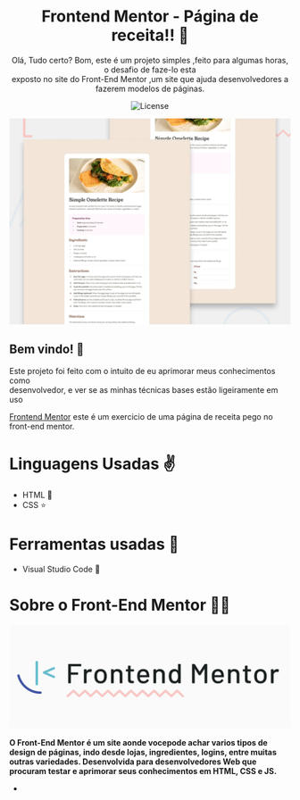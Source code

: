 <H1 ALIGN=CENTER> Frontend Mentor - Página de receita!! 🧾</H1>
<p align=center>Olá, Tudo certo? Bom, este é um projeto simples ,feito para algumas horas, o desafio de faze-lo esta <br>exposto no site do Front-End Mentor ,um site que ajuda desenvolvedores a fazerem modelos de páginas.

<p align="center">
  <img alt="License" src="https://img.shields.io/static/v1?label=license&message=MIT&color=49AA26&labelColor=000000">
</p>

![Design preview for the Recipe page coding challenge](./design/desktop-preview.jpg)

## Bem vindo! 👋

Este projeto foi feito com o intuito de eu aprimorar meus conhecimentos como <br>desenvolvedor, e ver se as minhas técnicas bases estão ligeiramente em uso

[Frontend Mentor](https://www.frontendmentor.io) este é um exercicio de uma página de receita pego no front-end mentor.
<h1>Linguagens Usadas ✌</h1>
<ul>
   <li>HTML 📑</li> 
   <li>CSS ⭐</li> 
</ul>
 <h1>Ferramentas usadas 🔨</h1>
 <ul>
   <li>Visual Studio Code 🔹</li>
 </ul>
 <h1>Sobre o Front-End Mentor 👨‍🏫 </h1>
<img alt='' src="https://github.com/Bielfer12/ingredient-recipe/blob/main/assets/images/front_end.png">
<p><b>O Front-End Mentor é um site aonde vocepode achar varios tipos de design de páginas, indo desde lojas, ingredientes, logins, entre muitas outras variedades. Desenvolvida para desenvolvedores Web que procuram testar e aprimorar seus conhecimentos em HTML, CSS e JS.</b>
<ul>
 <li>
 
 

